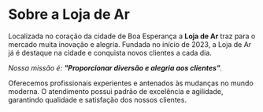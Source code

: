    <!DOCTYPE html>
<html lang="pt-br">
  <head>
    <meta charsed="UTF-8">
    <title>Loja de Ar</title>
  </head>
  <body>
    <h1>Sobre a Loja de Ar</h1>

  <p>Localizada no coração da cidade de Boa Esperança a <strong>Loja de Ar</strong> traz para o mercado muita inovação e alegria. 
Fundada no início de 2023, a Loja de Ar já é destaque na cidade e conquista novos clientes a cada dia.</p>

  <p><em>Nossa missão é: <strong>"Proporcionar diversão e alegria aos clientes"</strong>.</em></p>

  <p>Oferecemos profissionais experientes e antenados às mudanças no mundo moderna. 
O atendimento possui padrão de excelência e agilidade, garantindo qualidade e satisfação dos nossos clientes.</p>
  </body>
    </html> 
